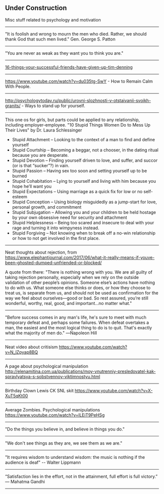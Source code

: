 
## Under Construction

Misc stuff related to psychology and motivation

---

"It is foolish and wrong to mourn the men who died. Rather, we should thank God that such men lived." Gen. George S. Patton

---

"You are never as weak as they want you to think you are."

---

[16-things-your-successful-friends-have-given-up-tim-denning](https://www.linkedin.com/pulse/16-things-your-successful-friends-have-given-up-tim-denning)

---

https://www.youtube.com/watch?v=du035tg-SwY - How to Remain Calm With People.

---

http://psychologytoday.ru/public/urovni-slozhnosti-v-otstaivanii-svoikh-granits/ - Ways to stand up for yourself.

---

This one os for girls, but parts could be applied to any relationship,
including employer-employee.
"10 Stupid Things Women Do to Mess Up Their Lives" by Dr. Laura Schlessinger

- Stupid Attachment – Looking to the context of a man to find and define yourself
- Stupid Courtship – Becoming a beggar, not a chooser, in the dating ritual because you are desperate.
- Stupid Devotion – Finding yourself driven to love, and suffer, and succor (or is that “sucker”?) in vain.
- Stupid Passion – Having sex too soon and setting yourself up to be burned
- Stupid Cohabitation – Lying to yourself and living with him because you hope he’ll want you
- Stupid Expectations – Using marriage as a quick fix for low or no self-esteem
- Stupid Conception – Using biology misguidedly as a jump-start for love, personal growth, and commitment
- Stupid Subjugation – Allowing you and your children to be held hostage by your own obsessive need for security and attachment
- Stupid Helplessness – Being too scared and insecure to deal with your rage and turning it into wimpyness instead.
- Stupid Forgiving – Not knowing when to break off a no-win relationship or how to not get involved in the first place.

---

Neat thoughts about rejection, from
https://www.elephantjournal.com/2017/06/what-it-really-means-if-youve-been-ghosted-dumped-unfriended-or-blocked/

A quote from there:
"There is nothing wrong with you. We are all guilty of taking rejection
 personally, especially when we rely on the outside validation of other
 people’s opinions. Someone else’s actions have nothing to do with us.
 What someone else thinks or does, or how they choose to treat us, is
 separate from us, and should not be used as confirmation for the way
 we feel about ourselves—good or bad. So rest assured, you’re still
 wonderful, worthy, real, good, and important…no matter what."

---

"Before success comes in any man's life, he's sure to meet with
 much temporary defeat and, perhaps some failures. When defeat
 overtakes a man, the easiest and the most logical thing to do
 is to quit. That's exactly what the majority of men do."
  ―Napoleon Hill

---

Neat video about critisism 
https://www.youtube.com/watch?v=N_lZpyap8BQ

---

A page about psychological manipulation
http://elenamitina.com.ua/publications/moy-vnutrenniy-presledovatel-kak-spravlyatsya-s-sobstvennoy-viktimnostyu.html

---

Birthday Clown Lewis CK SNL skit
https://www.youtube.com/watch?v=X-XuT5qKt00

---

Average Zombies. Psychological manipulations
https://www.youtube.com/watch?v=lLEiT9PeHSg

---

"Do the things you believe in, and believe in things you do."

---

"We don't see things as they are, we see them as we are."

---

"It requires wisdom to understand wisdom: the music is nothing if the audience is deaf" -- Walter Lippmann

---

﻿“Satisfaction lies in the effort, not in the attainment, full effort is full victory.” ― Mahatma Gandhi

---

